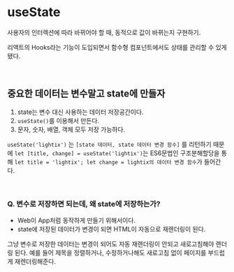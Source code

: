 # useState
사용자의 인터렉션에 따라 바뀌어야 할 때, 동적으로 값이 바뀌는지 구현하기.

리액트의 Hooks라는 기능이 도입되면서 함수형 컴포넌트에서도 상태를 관리할 수 있게 됐다.

<br />

## 중요한 데이터는 변수말고 state에 만들자
1. state는 변수 대신 사용하는 데이터 저장공간이다.
2. `useState()`를 이용해서 만든다.
3. 문자, 숫자, 배열, 객체 모두 저장 가능하다.

`useState('lightix')` 는 `[state 데이터, state 데이터 변경 함수]` 를 리턴하기 때문에 `let [title, change] = useState('lightix')`는 ES6문법인 구조분해할당을 통해 `let title = 'lightix'; let change = lightix의 데이터 변경 함수`가 들어간다.

<br />

### Q. 변수로 저장하면 되는데, 왜 state에 저장하는가?
- Web이 App처럼 동작하게 만들기 위해서이다.
- state에 저장된 데이터가 변경이 되면 HTML이 자동으로 재렌더링이 된다. 

그냥 변수로 저장한 데이터는 변경이 되어도 자동 재렌더링이 안되고 새로고침해야 렌더링 된다. 예를 들어 제목을 정렬하거나, 수정하거나해도 새로고침 없이 페이지를 부드럽게 재렌더링해준다.
